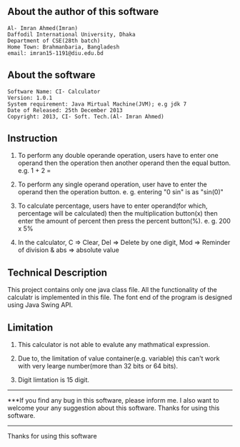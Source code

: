 
About the author of this software
-----------------------------------------------------------------

	Al- Imran Ahmed(Imran)
	Daffodil International University, Dhaka
	Department of CSE(28th batch)
	Home Town: Brahmanbaria, Bangladesh
	email: imran15-1191@diu.edu.bd


About the software
-----------------------------------------------------------------

	Software Name: CI- Calculator
	Version: 1.0.1
	System requirement: Java Mirtual Machine(JVM); e.g jdk 7
	Date of Released: 25th December 2013
	Copyright: 2013, CI- Soft. Tech.(Al- Imran Ahmed)


Instruction
-----------------------------------------------------------------

1. To perform any double operande operation, users have to enter one operand then the operation then another operand then the equal button.
	e.g. 1 + 2 =

2. To perform any single operand operation, user have to enter the operand then the operation button.
	e. g. entering  "0 sin"  is as "sin(0)"

3. To calculate percentage, users have to enter operand(for which, percentage will be calculated) then the multiplication button(x) then enter the amount 
of percent then press the percent button(%).
	e. g. 200 x 5%

4. In the calculator, C => Clear, Del => Delete by one digit, Mod => Reminder of division
                   & abs => absolute value


Technical Description
-----------------------------------------------------------------
This project contains only one java class file. All the functionality of the calculatr is implemented in this file. The font end of the program is designed using Java Swing API. 


Limitation
-----------------------------------------------------------------

1. This calculator is not able to evalute any mathmatical expression.

2. Due to, the limitation of value container(e.g. variable) this can't work with very learge number(more than 32 bits or 64 bits).

3. Digit limtation is 15 digit.

-----------------------------------------------------------------

***If you find any bug in this software, please inform me. I also want to welcome your any suggestion about this software. Thanks for using this software.

-----------------------------------------------------------------
Thanks for using this software

